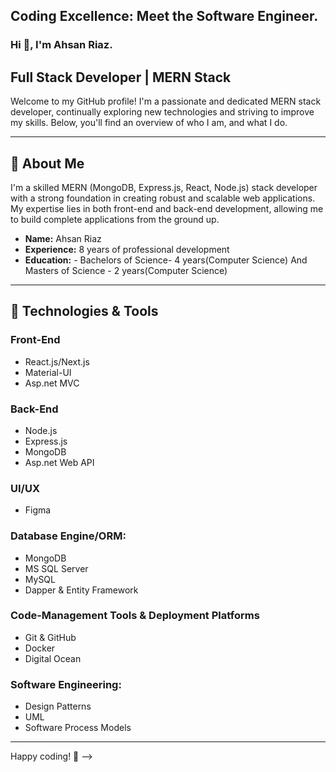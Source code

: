## Coding Excellence: Meet the Software Engineer. 
### Hi 👋, I'm Ahsan Riaz. 

## Full Stack Developer | MERN Stack
Welcome to my GitHub profile! I'm a passionate and dedicated MERN stack developer, continually exploring new technologies and striving to improve my skills. Below, you'll find an overview of who I am, and what I do.

---

## 🚀 About Me

I'm a skilled MERN (MongoDB, Express.js, React, Node.js) stack developer with a strong foundation in creating robust and scalable web applications. My expertise lies in both front-end and back-end development, allowing me to build complete applications from the ground up.

- **Name:** Ahsan Riaz
- **Experience:** 8 years of professional development
- **Education:** - Bachelors of Science- 4 years(Computer Science)
                 And Masters of Science - 2 years(Computer Science)

---

## 🔧 Technologies & Tools

### Front-End
- React.js/Next.js
- Material-UI
- Asp.net MVC

### Back-End
- Node.js
- Express.js
- MongoDB
- Asp.net Web API

### UI/UX
- Figma

### Database Engine/ORM:
- MongoDB
- MS SQL Server
- MySQL
- Dapper & Entity Framework

### Code-Management Tools & Deployment Platforms
- Git & GitHub
- Docker
- Digital Ocean

### Software Engineering:
- Design Patterns
- UML
- Software Process Models
---

Happy coding! 🚀
-->

